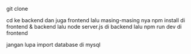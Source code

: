 git clone

cd ke backend dan juga frontend
lalu masing-masing nya npm install di frontend & backend
lalu node server.js di backend
lalu npm run dev di frontend

jangan lupa import database di mysql